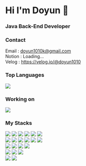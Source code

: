 # Hi I'm Doyun 👋



### Java Back-End Developer   



### Contact   
<!-- Phone : 82) 10-4058-8384   --> 
Email : doyun1010k@gmail.com   
Notion : Loading...   
Velog : https://velog.io/@doyun1010



### Top Languages
<!-- [https://velog.io/@hippohami/Git-README-%EA%BE%B8%EB%AF%B8%EA%B8%B0-Stats-%EB%AA%A8%EC%9D%8C](https://velog.io/@hippohami/Git-README-%EA%BE%B8%EB%AF%B8%EA%B8%B0-Languages%EB%AA%A8%EC%9D%8C) -->
<img src="https://github-readme-stats.vercel.app/api/top-langs/?username=Doyun9710&layout=compact&theme=dark"/>



### Working on
<!-- https://velog.io/@hippohami/Git-README-%EA%BE%B8%EB%AF%B8%EA%B8%B0-Stats-%EB%AA%A8%EC%9D%8C -->
<img src="https://github-readme-stats.vercel.app/api?username=Doyun9710&show_icons=true&theme=github_dark"/>



### My Stacks
<!-- <img alt="Html" src ="https://img.shields.io/badge/원하는 아이콘.svg?&style=for-the-badge&logo=벳지내 글자&logoColor=벳지 글자 색"/> -->
<!-- 추가하기(수동) https://velog.io/@fejigu/Github-Github-README%EC%97%90-%ED%91%9C-%EC%9E%91%EC%84%B1-%EB%B0%8F-%EA%B8%B0%EC%88%A0-%EC%8A%A4%ED%83%9D-%EB%B1%83%EC%A7%80-%EB%8B%AC%EA%B8%B0 -->
<!-- 모음 https://cocoon1787.tistory.com/689 -->
<!-- 모음 https://velog.io/@hippohami/Git-README-%EA%BE%B8%EB%AF%B8%EA%B8%B0-%EB%B1%83%EC%A7%80-%EB%AA%A8%EC%9D%8C -->
<div id="frontend">
  <img src="https://img.shields.io/badge/html5-E34F26?style=for-the-badge&logo=html5&logoColor=white"> 
  <img src="https://img.shields.io/badge/css-1572B6?style=for-the-badge&logo=css3&logoColor=white"> 
  <img src="https://img.shields.io/badge/javascript-F7DF1E?style=for-the-badge&logo=javascript&logoColor=black"> 
  <img src="https://img.shields.io/badge/jquery-0769AD?style=for-the-badge&logo=jquery&logoColor=white">
  <img src="https://img.shields.io/badge/Bootstrap-7952B3?style=for-the-badge&logo=Bootstrap&logoColor=white"/> 
  <img src="https://img.shields.io/badge/Next.js-000000?style=for-the-badge&logo=Next.js&logoColor=white"/> 
</div>

<div id="backend">
  <img src="https://img.shields.io/badge/java-007396?style=for-the-badge&logo=java&logoColor=white">
  <img src="https://img.shields.io/badge/spring-6DB33F?style=for-the-badge&logo=spring&logoColor=white">
  <!-- REST API -->
  <img src="https://img.shields.io/badge/restapi-009688?style=for-the-badge&logo=restapi&logoColor=white">
  <!-- WebSocket -->
  
  <!-- Docker -->
  <img src="https://img.shields.io/badge/docker-2496ED?style=for-the-badge&logo=docker&logoColor=white">
  <!-- AWS EC2 -->
  <img src="https://img.shields.io/badge/amazonec2-FF9900?style=for-the-badge&logo=amazonec2&logoColor=white">
  <!-- Tomcat -->
  <img src="https://img.shields.io/badge/apachetomcat-F8DC75?style=for-the-badge&logo=apachetomcat&logoColor=black">
  <!-- Logback -->
</div>

<div id="db">
  <img src="https://img.shields.io/badge/mysql-4479A1?style=for-the-badge&logo=mysql&logoColor=white"> 
  <img src="https://img.shields.io/badge/mariaDB-003545?style=for-the-badge&logo=mariaDB&logoColor=white"> 
  <!-- Redis -->
<!--   <img src="https://img.shields.io/badge/redis-DC382D?style=for-the-badge&logo=redis&logoColor=white">  -->
  <!-- Kafka
  <img src="https://img.shields.io/badge/apachekafka-231F20?style=for-the-badge&logo=apachekafka&logoColor=white"> -->
  <!-- Github -->
  <img src="https://img.shields.io/badge/github-181717?style=for-the-badge&logo=github&logoColor=white">
  <!-- Git Action -->
  <img src="https://img.shields.io/badge/githubactions-2088FF?style=for-the-badge&logo=githubactions&logoColor=white">
</div>

<div id="lib">
  <img src="https://img.shields.io/badge/TensorFlow-FF6F00?style=for-the-badge&logo=TensorFlow&logoColor=white"/> 
  <img src="https://img.shields.io/badge/WebRTC-333333?style=for-the-badge&logo=WebRTC&logoColor=white"/> 
  <img src="https://img.shields.io/badge/GameEngine-Phaser-blueviolet?style=for-the-badge"/>
</div>

<div id="community">
  <img src="https://img.shields.io/badge/Jira-0052CC?style=for-the-badge&logo=Jira&logoColor=white"/>
  <img src="https://img.shields.io/badge/Slack-4A154B?style=for-the-badge&logo=Slack&logoColor=white"/>
</div>

<div id="">
</div>

<!--
**Doyun9710/Doyun9710** is a ✨ _special_ ✨ repository because its `README.md` (this file) appears on your GitHub profile.

Here are some ideas to get you started:

- 🔭 I’m currently working on ...
- 🌱 I’m currently learning ...
- 👯 I’m looking to collaborate on ...
- 🤔 I’m looking for help with ...
- 💬 Ask me about ...
- 📫 How to reach me: ...
- 😄 Pronouns: ...
- ⚡ Fun fact: ...
-->
